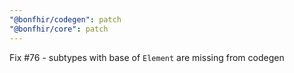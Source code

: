 ```yaml
---
"@bonfhir/codegen": patch
"@bonfhir/core": patch
---
```


Fix #76 - subtypes with base of `Element` are missing from codegen
